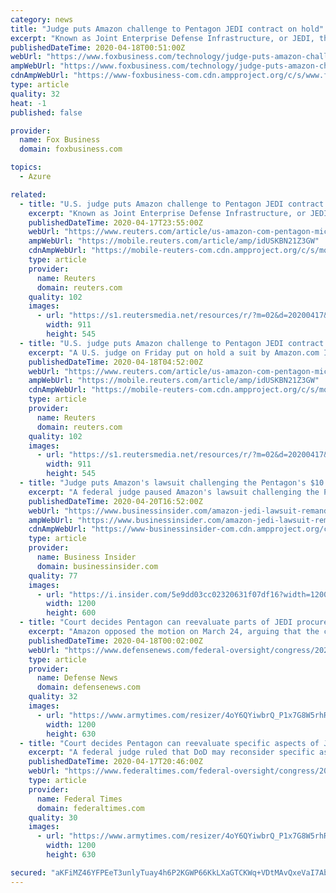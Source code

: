 ```yaml
---
category: news
title: "Judge puts Amazon challenge to Pentagon JEDI contract on hold"
excerpt: "Known as Joint Enterprise Defense Infrastructure, or JEDI, the cloud computing contract is intended to give the military better access to data and technology from remote locations."
publishedDateTime: 2020-04-18T00:51:00Z
webUrl: "https://www.foxbusiness.com/technology/judge-puts-amazon-challenge-to-pentagon-jedi-contract-on-hold"
ampWebUrl: "https://www.foxbusiness.com/technology/judge-puts-amazon-challenge-to-pentagon-jedi-contract-on-hold.amp"
cdnAmpWebUrl: "https://www-foxbusiness-com.cdn.ampproject.org/c/s/www.foxbusiness.com/technology/judge-puts-amazon-challenge-to-pentagon-jedi-contract-on-hold.amp"
type: article
quality: 32
heat: -1
published: false

provider:
  name: Fox Business
  domain: foxbusiness.com

topics:
  - Azure

related:
  - title: "U.S. judge puts Amazon challenge to Pentagon JEDI contract on hold"
    excerpt: "Known as Joint Enterprise Defense Infrastructure, or JEDI, the cloud computing contract is intended ... namely “the merits of its argument that the DOD improperly evaluated” Microsoft’s data storage in one price scenario. She said Amazon is likely ..."
    publishedDateTime: 2020-04-17T23:55:00Z
    webUrl: "https://www.reuters.com/article/us-amazon-com-pentagon-microsoft/u-s-judge-puts-amazon-challenge-to-pentagon-jedi-contract-on-hold-idUSKBN21Z3GW?feedType=RSS&feedName=businessNews"
    ampWebUrl: "https://mobile.reuters.com/article/amp/idUSKBN21Z3GW"
    cdnAmpWebUrl: "https://mobile-reuters-com.cdn.ampproject.org/c/s/mobile.reuters.com/article/amp/idUSKBN21Z3GW"
    type: article
    provider:
      name: Reuters
      domain: reuters.com
    quality: 102
    images:
      - url: "https://s1.reutersmedia.net/resources/r/?m=02&d=20200417&t=2&i=1515553285&w=&fh=545px&fw=&ll=&pl=&sq=&r=LYNXMPEG3G2CA"
        width: 911
        height: 545
  - title: "U.S. judge puts Amazon challenge to Pentagon JEDI contract on hold"
    excerpt: "A U.S. judge on Friday put on hold a suit by Amazon.com Inc (AMZN.O) challenging the Pentagon’s decision to award a $10 billion contract to Microsoft Corp (MSFT.O). Judge Patricia E. Campbell-Smith granted the Pentagon’s request to halt further action on the lawsuit to allow the military to reconsider aspects of the decision being challenged by Amazon,"
    publishedDateTime: 2020-04-18T04:52:00Z
    webUrl: "https://www.reuters.com/article/us-amazon-com-pentagon-microsoft-idUSKBN21Z3GW"
    ampWebUrl: "https://mobile.reuters.com/article/amp/idUSKBN21Z3GW"
    cdnAmpWebUrl: "https://mobile-reuters-com.cdn.ampproject.org/c/s/mobile.reuters.com/article/amp/idUSKBN21Z3GW"
    type: article
    provider:
      name: Reuters
      domain: reuters.com
    quality: 102
    images:
      - url: "https://s1.reutersmedia.net/resources/r/?m=02&d=20200417&t=2&i=1515553285&w=&fh=545px&fw=&ll=&pl=&sq=&r=LYNXMPEG3G2CA"
        width: 911
        height: 545
  - title: "Judge puts Amazon's lawsuit challenging the Pentagon's $10 billion cloud contract award to Microsoft on hold until August"
    excerpt: "A federal judge paused Amazon's lawsuit challenging the Pentagon's decision to award a $10 billion Pentagon cloud computing contract to Microsoft."
    publishedDateTime: 2020-04-20T16:52:00Z
    webUrl: "https://www.businessinsider.com/amazon-jedi-lawsuit-remand-microsoft-2020-4"
    ampWebUrl: "https://www.businessinsider.com/amazon-jedi-lawsuit-remand-microsoft-2020-4?amp"
    cdnAmpWebUrl: "https://www-businessinsider-com.cdn.ampproject.org/c/s/www.businessinsider.com/amazon-jedi-lawsuit-remand-microsoft-2020-4?amp"
    type: article
    provider:
      name: Business Insider
      domain: businessinsider.com
    quality: 77
    images:
      - url: "https://i.insider.com/5e9dd03cc02320631f07df16?width=1200&format=jpeg"
        width: 1200
        height: 600
  - title: "Court decides Pentagon can reevaluate parts of JEDI procurement"
    excerpt: "Amazon opposed the motion on March 24, arguing that the corrective action proposed by the department would “preserve\" Microsoft’s award. Microsoft won the controversial contract over Amazon in October 2019. In a statement, Defense Department spokesperson Lt. Col. Robert Carver said the department was “pleased” and will initiate correcti ..."
    publishedDateTime: 2020-04-18T00:02:00Z
    webUrl: "https://www.defensenews.com/federal-oversight/congress/2020/04/17/court-decides-pentagon-can-reevaluate-specific-aspects-of-jedi-procurement/"
    type: article
    provider:
      name: Defense News
      domain: defensenews.com
    quality: 32
    images:
      - url: "https://www.armytimes.com/resizer/4oY6QYiwbrQ_P1x7G8W5rhRChq4=/1200x630/filters:quality(100)/arc-anglerfish-arc2-prod-mco.s3.amazonaws.com/public/YF6HUO4ZSVD2HL4ULQM3SV46UM.jpg"
        width: 1200
        height: 630
  - title: "Court decides Pentagon can reevaluate specific aspects of JEDI procurement"
    excerpt: "A federal judge ruled that DoD may reconsider specific aspects of the JEDI cloud. (moodboard) A federal judge will allow the DoD to reconsider ... Amazon opposed the motion on March 24, arguing that the corrective action proposed by the department would “preserve\" Microsoft’s award. Microsoft won the controversial contract over Amazon ..."
    publishedDateTime: 2020-04-17T20:46:00Z
    webUrl: "https://www.federaltimes.com/federal-oversight/congress/2020/04/17/court-decides-pentagon-can-reevaluate-specific-aspects-of-jedi-procurement/"
    type: article
    provider:
      name: Federal Times
      domain: federaltimes.com
    quality: 30
    images:
      - url: "https://www.armytimes.com/resizer/4oY6QYiwbrQ_P1x7G8W5rhRChq4=/1200x630/filters:quality(100)/arc-anglerfish-arc2-prod-mco.s3.amazonaws.com/public/YF6HUO4ZSVD2HL4ULQM3SV46UM.jpg"
        width: 1200
        height: 630

secured: "aKFiMZ46YFPEeT3unlyTuay4h6P2KGWP66KkLXaGTCKWq+VDtMAvQxeVaI7AbSSdULwH38pk/0V0UeYyGb+33InGC9Y8iV2KNHnpLd+2fzD1hEaR6Zx8DTwRos6L2WlGN7ZXf1pRXtx345IDVs7lZKsGjDxSgZ92haN29i/3qGgzq5/gkr5pQh4faOkyRB7pwlJjY4A+VptYysF+4yJaNgU7qTvbfpo/qSgeFmaMbhp+ehasxm4gGpkDolHFz7SybTUaYo2+5vToVECS7nZZ5RB7DQa/NN9d6DeTcjNPFOHhCynWCau9BOh6CEJc3zbCMl2HLteLEhTHaS/kAEFVXzdGfng0ApUP3ntCMMmaNMpPBnhKW6av3LKNX/Fuqh0fp5mkkMUhjff9od9W6Nw5IxrCSyaAmQO58hqMu9+gAlRF3TpdrCDGuO1JLpXViwKYATJS5quElB0DoTFue3m7qo1K0b8QBWsbe6r0x9yWunk=;ISTOQPtia53LggtyPJbc0g=="
---
```


